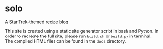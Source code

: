 # solo
A Star Trek-themed recipe blog


This site is created using a static site generator script in bash and Python. In order to recreate the full site, please run `build.sh` or `build.py` in terminal. The compiled HTML files can be found in the `docs` directory.
